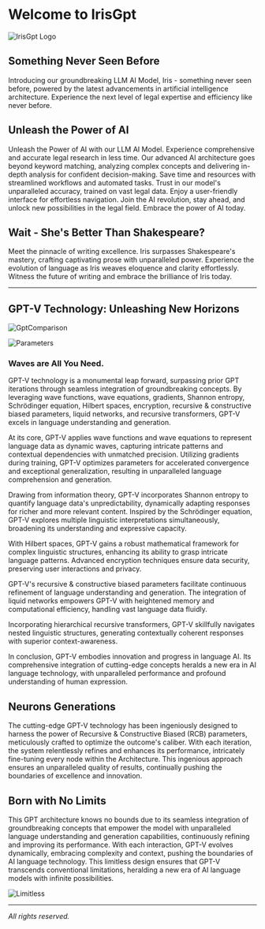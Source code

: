 # Welcome to IrisGpt

![IrisGpt Logo](https://oobsaezjryljlcccqbls.supabase.co/storage/v1/object/public/random-assets/jyukghjk.jpg?t=2023-08-21T14%3A14%3A36.079Z)

## Something Never Seen Before

Introducing our groundbreaking LLM AI Model, Iris - something never seen before, powered by the latest advancements in artificial intelligence architecture. Experience the next level of legal expertise and efficiency like never before.

## Unleash the Power of AI

Unleash the Power of AI with our LLM AI Model. Experience comprehensive and accurate legal research in less time. Our advanced AI architecture goes beyond keyword matching, analyzing complex concepts and delivering in-depth analysis for confident decision-making. Save time and resources with streamlined workflows and automated tasks. Trust in our model's unparalleled accuracy, trained on vast legal data. Enjoy a user-friendly interface for effortless navigation. Join the AI revolution, stay ahead, and unlock new possibilities in the legal field. Embrace the power of AI today.

## Wait - She's Better Than Shakespeare?

Meet the pinnacle of writing excellence. Iris surpasses Shakespeare's mastery, crafting captivating prose with unparalleled power. Experience the evolution of language as Iris weaves eloquence and clarity effortlessly. Witness the future of writing and embrace the brilliance of Iris today.

---

## GPT-V Technology: Unleashing New Horizons

![GptComparison](https://oobsaezjryljlcccqbls.supabase.co/storage/v1/object/public/random-assets/Frame%2033192%20(1).jpg)

![Parameters](https://oobsaezjryljlcccqbls.supabase.co/storage/v1/object/public/random-assets/Frame%2033214%20(1).jpg)

### Waves are All You Need.

GPT-V technology is a monumental leap forward, surpassing prior GPT iterations through seamless integration of groundbreaking concepts. By leveraging wave functions, wave equations, gradients, Shannon entropy, Schrödinger equation, Hilbert spaces, encryption, recursive & constructive biased parameters, liquid networks, and recursive transformers, GPT-V excels in language understanding and generation.

At its core, GPT-V applies wave functions and wave equations to represent language data as dynamic waves, capturing intricate patterns and contextual dependencies with unmatched precision. Utilizing gradients during training, GPT-V optimizes parameters for accelerated convergence and exceptional generalization, resulting in unparalleled language comprehension and generation.

Drawing from information theory, GPT-V incorporates Shannon entropy to quantify language data's unpredictability, dynamically adapting responses for richer and more relevant content. Inspired by the Schrödinger equation, GPT-V explores multiple linguistic interpretations simultaneously, broadening its understanding and expressive capacity.

With Hilbert spaces, GPT-V gains a robust mathematical framework for complex linguistic structures, enhancing its ability to grasp intricate language patterns. Advanced encryption techniques ensure data security, preserving user interactions and privacy.

GPT-V's recursive & constructive biased parameters facilitate continuous refinement of language understanding and generation. The integration of liquid networks empowers GPT-V with heightened memory and computational efficiency, handling vast language data fluidly.

Incorporating hierarchical recursive transformers, GPT-V skillfully navigates nested linguistic structures, generating contextually coherent responses with superior context-awareness.

In conclusion, GPT-V embodies innovation and progress in language AI. Its comprehensive integration of cutting-edge concepts heralds a new era in AI language technology, with unparalleled performance and profound understanding of human expression.

## Neurons Generations

The cutting-edge GPT-V technology has been ingeniously designed to harness the power of Recursive & Constructive Biased (RCB) parameters, meticulously crafted to optimize the outcome's caliber. With each iteration, the system relentlessly refines and enhances its performance, intricately fine-tuning every node within the Architecture. This ingenious approach ensures an unparalleled quality of results, continually pushing the boundaries of excellence and innovation.

## Born with No Limits

This GPT architecture knows no bounds due to its seamless integration of groundbreaking concepts that empower the model with unparalleled language understanding and generation capabilities, continuously refining and improving its performance. With each interaction, GPT-V evolves dynamically, embracing complexity and context, pushing the boundaries of AI language technology. This limitless design ensures that GPT-V transcends conventional limitations, heralding a new era of AI language models with infinite possibilities.

![Limitless](https://oobsaezjryljlcccqbls.supabase.co/storage/v1/object/public/random-assets/Frame%2033215%20(1).jpg)

---

_All rights reserved._

